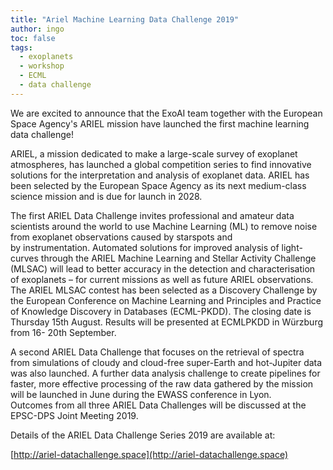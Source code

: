 ```yaml
---
title: "Ariel Machine Learning Data Challenge 2019"
author: ingo
toc: false
tags:
  - exoplanets
  - workshop
  - ECML
  - data challenge
---
```


We are excited to announce that the ExoAI team together with the European Space Agency's ARIEL mission have launched the first machine learning data challenge!

ARIEL, a mission dedicated to make a large-scale survey of exoplanet atmospheres, has launched a global competition series to find innovative solutions for the interpretation and analysis of exoplanet data. ARIEL has been selected by the European Space Agency as its next medium-class science mission and is due for launch in 2028.

The first ARIEL Data Challenge invites professional and amateur data scientists around the world to use Machine Learning (ML) to remove noise from exoplanet observations caused by starspots and by instrumentation. Automated solutions for improved analysis of light-curves through the ARIEL Machine Learning and Stellar Activity Challenge (MLSAC) will lead to better accuracy in the detection and characterisation of exoplanets – for current missions as well as future ARIEL observations. The ARIEL MLSAC contest has been selected as a Discovery Challenge by the European Conference on Machine Learning and Principles and Practice of Knowledge Discovery in Databases (ECML-PKDD). The closing date is Thursday 15th August. Results will be presented at ECMLPKDD in Würzburg from 16- 20th September.

A second ARIEL Data Challenge that focuses on the retrieval of spectra from simulations of cloudy and cloud-free super-Earth and hot-Jupiter data was also launched. A further data analysis challenge to create pipelines for faster, more effective processing of the raw data gathered by the mission will be launched in June during the EWASS conference in Lyon. Outcomes from all three ARIEL Data Challenges will be discussed at the EPSC-DPS Joint Meeting 2019.

Details of the ARIEL Data Challenge Series 2019 are available at:

[http://ariel-datachallenge.space](http://ariel-datachallenge.space)
